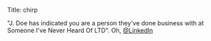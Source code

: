 Title: chirp

"J. Doe has indicated you are a person they've done business with at Someone I've Never Heard Of LTD". Oh, <a href="http://twitter.com/LinkedIn">@LinkedIn</a>
